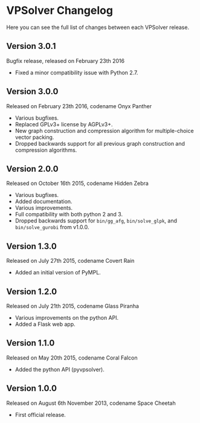 VPSolver Changelog
==================

Here you can see the full list of changes between each VPSolver release.

Version 3.0.1
-------------

Bugfix release, released on February 23th 2016

- Fixed a minor compatibility issue with Python 2.7.

Version 3.0.0
-------------

Released on February 23th 2016, codename Onyx Panther

- Various bugfixes.
- Replaced GPLv3+ license by AGPLv3+.
- New graph construction and compression algorithm for multiple-choice vector packing.
- Dropped backwards support for all previous graph construction and compression algorithms.

Version 2.0.0
-------------

Released on October 16th 2015, codename Hidden Zebra

- Various bugfixes.
- Added documentation.
- Various improvements.
- Full compatibility with both python 2 and 3.
- Dropped backwards support for `bin/gg_afg`, `bin/solve_glpk`, and
  `bin/solve_gurobi` from v1.0.0.

Version 1.3.0
-------------

Released on July 27th 2015, codename Covert Rain

- Added an initial version of PyMPL.

Version 1.2.0
-------------

Released on July 21th 2015, codename Glass Piranha

- Various improvements on the python API.
- Added a Flask web app.

Version 1.1.0
-------------

Released on May 20th 2015, codename Coral Falcon

- Added the python API (pyvpsolver).

Version 1.0.0
-------------

Released on August 6th November 2013, codename Space Cheetah

- First official release.